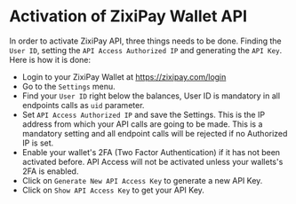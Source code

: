 # Activation of ZixiPay Wallet API

In order to activate ZixiPay API, three things needs to be done. Finding the ```User ID```, setting the ```API Access Authorized IP``` and generating the ```API Key```.
Here is how it is done:

* Login to your ZixiPay Wallet at https://zixipay.com/login
* Go to the ```Settings``` menu.
* Find your ```User ID``` right below the balances, User ID is mandatory in all endpoints calls as ```uid``` parameter.
* Set ```API Access Authorized IP``` and save the Settings. This is the IP address from which your API calls are going to be made. This is a mandatory setting and all endpoint calls will be rejected if no Authorized IP is set.
* Enable your wallet's 2FA (Two Factor Authentication) if it has not been activated before. API Access will not be activated unless your wallets's 2FA is enabled.
* Click on ```Generate New API Access Key``` to generate a new API Key.
* Click on ```Show API Access Key``` to get your API Key.
